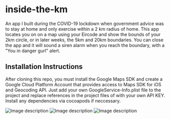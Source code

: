 # inside-the-km
An app I built during the COVID-19 lockdown when government advice was to stay at home and only exercise within a 2 km radius of home. This app locates you on on a map using your Eircode and show the bounds of your 2km circle, or in later weeks, the 5km and 20km boundaries. You can close the app and it will sound a siren alarm when you reach the boundary, with a "You in danger gurl" alert. 

## Installation Instructions
After cloning this repo, you must install the Google Maps SDK and create a Google Cloud Platform Account that provides access to Maps SDK for iOS and Geocoding API.
Just add your own GoogleService-Info.plist file to the project and replace references in the project files of <YOUR MAP API KEY> with your own API KEY. Install any dependencies via cocoapods if neccessary.
  
![Image description](https://cathalfarrell.com/repo-images/inside1.png)
![Image description](https://cathalfarrell.com/repo-images/inside2.png)
![Image description](https://cathalfarrell.com/repo-images/inside3.png)
